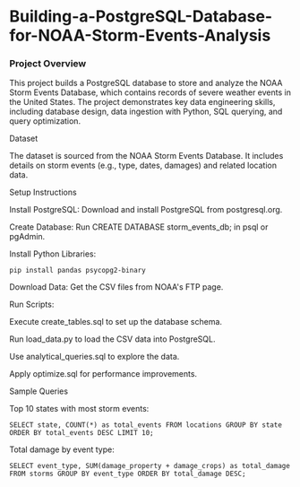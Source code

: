 # Building-a-PostgreSQL-Database-for-NOAA-Storm-Events-Analysis


### Project Overview

This project builds a PostgreSQL database to store and analyze the NOAA Storm Events Database, which contains records of severe weather events in the United States. The project demonstrates key data engineering skills, including database design, data ingestion with Python, SQL querying, and query optimization.

Dataset

The dataset is sourced from the NOAA Storm Events Database. It includes details on storm events (e.g., type, dates, damages) and related location data.

Setup Instructions





Install PostgreSQL: Download and install PostgreSQL from postgresql.org.



Create Database: Run CREATE DATABASE storm_events_db; in psql or pgAdmin.



Install Python Libraries:

`pip install pandas psycopg2-binary`



Download Data: Get the CSV files from NOAA's FTP page.



Run Scripts:





Execute create_tables.sql to set up the database schema.



Run load_data.py to load the CSV data into PostgreSQL.



Use analytical_queries.sql to explore the data.



Apply optimize.sql for performance improvements.

Sample Queries





Top 10 states with most storm events:

`SELECT state, COUNT(*) as total_events
FROM locations
GROUP BY state
ORDER BY total_events DESC
LIMIT 10;`



Total damage by event type:

`SELECT event_type, SUM(damage_property + damage_crops) as total_damage
FROM storms
GROUP BY event_type
ORDER BY total_damage DESC;`

